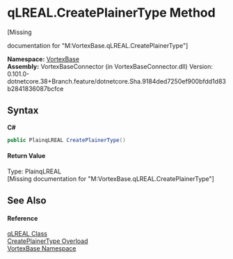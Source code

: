 # qLREAL.CreatePlainerType Method 
 

\[Missing <summary> documentation for "M:VortexBase.qLREAL.CreatePlainerType"\]

**Namespace:**&nbsp;<a href="N_VortexBase.md">VortexBase</a><br />**Assembly:**&nbsp;VortexBaseConnector (in VortexBaseConnector.dll) Version: 0.101.0-dotnetcore.38+Branch.feature/dotnetcore.Sha.9184ded7250ef900bfdd1d83b2841836087bcfce

## Syntax

**C#**<br />
``` C#
public PlainqLREAL CreatePlainerType()
```


#### Return Value
Type: PlainqLREAL<br />\[Missing <returns> documentation for "M:VortexBase.qLREAL.CreatePlainerType"\]

## See Also


#### Reference
<a href="T_VortexBase_qLREAL.md">qLREAL Class</a><br /><a href="Overload_VortexBase_qLREAL_CreatePlainerType.md">CreatePlainerType Overload</a><br /><a href="N_VortexBase.md">VortexBase Namespace</a><br />
